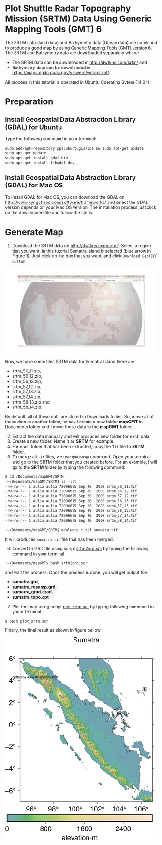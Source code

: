 # Plot Shuttle Radar Topography Mission (SRTM) Data Using Generic Mapping Tools (GMT) 6
The SRTM data (land data) and Bathymetry data (Ocean data) are combined to produce a good map by using Generic Mapping Tools (GMT) version 6. The SRTM and Bathymetry data are downloaded separately where:

- The SRTM data can be downloaded in http://dwtkns.com/srtm/ and 
- Bathymetry data can be downloaded in https://maps.ngdc.noaa.gov/viewers/wcs-client/. 

All process in this tutorial is operated in Ubuntu Operating Sytem (14.04)

# Preparation
## Install  Geospatial Data Abstraction Library (GDAL) for Ubuntu
Type the following command in your terminal:
```
sudo add-apt-repository ppa:ubuntugis/ppa && sudo apt-get update
sudo apt-get update
sudo apt-get install gdal-bin
sudo apt-get install libgdal-dev
```
## Install  Geospatial Data Abstraction Library (GDAL) for Mac OS
To install GDAL for Mac OS, you can download the GDAL on http://www.kyngchaos.com/software/frameworks/ and select the GDAL version depends on your Mac OS version. The installation process just click on the downloaded file and follow the steps.

# Generate Map
1. Download the SRTM data on http://dwtkns.com/srtm/. Select a region that you want, in this tutorial Sumatra Island is selected (blue arrow in Figure 1). Just click on the box that you want, and click `Download GeoTIFF button`.

![Figure 1](https://github.com/auliakhalqillah/PlotSRTM_GMT/blob/main/srtm1.png)

Now, we have some files SRTM data for Sumatra Island there are

- srtm_56_11.zip, 
- srtm_56_12.zip,
- srtm_56_13.zip, 
- srtm_57_12.zip, 
- srtm_57_13.zip, 
- srtm_57_14.zip, 
- srtm_58_13.zip and 
- srtm_58_14.zip. 

By default, all of these data are stored in Downloads folder. So, move all of these data to another folder, let say I create a new folder __mapGMT__ in Documents folder and I move these data to the __mapGMT__ folder.

2. Extract the data manually and will produces new folder for each data.
3. Create a new folder. Name it as __SRTM__ for example.
4. For each folder that has been extracted, copy the `Tif` file to __SRTM__ folder. 
5. To merge all `Tif` files, we use `gdalwrap` command. Open your terminal and go to the SRTM folder that you created before. For an example, I will go to the __SRTM__ folder by typing the following command:

```
$ cd /Documents/mapGMT/SRTM
:~/Documents/mapGMT/SRTM$ ls -lrt
-rw-rw-r-- 1 aulia aulia 72096675 Sep 20  2008 srtm_56_11.tif
-rw-rw-r-- 1 aulia aulia 72096675 Sep 20  2008 srtm_56_12.tif
-rw-rw-r-- 1 aulia aulia 72096675 Sep 20  2008 srtm_57_12.tif
-rw-rw-r-- 1 aulia aulia 72096675 Sep 20  2008 srtm_56_13.tif
-rw-rw-r-- 1 aulia aulia 72096675 Sep 20  2008 srtm_57_13.tif
-rw-rw-r-- 1 aulia aulia 72096675 Sep 20  2008 srtm_58_13.tif
-rw-rw-r-- 1 aulia aulia 72096675 Sep 20  2008 srtm_57_14.tif
-rw-rw-r-- 1 aulia aulia 72096675 Sep 20  2008 srtm_58_14.tif

:~/Documents/mapGMT/SRTM$ gdalwarp *.tif sumatra.tif
```

It will produces `sumatra.tif` file that has been merged.

6. Convert to GRD file using script [srtm2grd.scr](https://github.com/auliakhalqillah/PlotSRTM_GMT/blob/main/srtm2grd.scr) by typing the following command in your terminal
```
:~/Documents/mapGMT$ bash srtm2grd.scr
```
and wait the process. Once the process is done, you will get output file: 

- __sumatra.grd__, 
- __sumatra_resamp.grd__, 
- __sumatra_grad.grad__,
- __sumatra_topo.cpt__

7. Plot the map using script [plot_srtm.scr](https://github.com/auliakhalqillah/PlotSRTM_GMT/blob/main/plot_srtm.scr) by typing following command in youor terminal
```
$ bash plot_srtm.scr
```
Finally, the final result as shown in figure bellow

![fig2](https://github.com/auliakhalqillah/PlotSRTM_GMT/blob/main/srtm_result.png)
